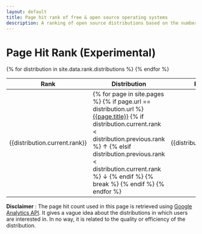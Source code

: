 ```yaml
--- 
layout: default
title: Page hit rank of free & open source operating systems
description: A ranking of open source distributions based on the number of page hits each distribution received in prevoius month. This ranking is powered by google analytics.
---
```

<div class="distribution">
    <h1>Page Hit Rank (Experimental)</h1>
    <div class="row">
        <div class="col-md-8 order-md-1">
            <table class="table table-sm">
                <thead>
                    <tr>
                        <th>Rank</th>
                        <th>Distribution</th>
                        <th>Page Views</th>
                    </tr>
                </thead>
                <tbody>
                    {% for distribution in site.data.rank.distributions %}
                    <tr>
                        <td>{{distribution.current.rank}}</td>
                        <td>
                            {% for page in site.pages %}
                                {% if page.url == distribution.url %}
                                    <a href="{{page.url}}">{{page.title}}</a>
                                    {% if distribution.current.rank < distribution.previous.rank %}
                                        <span title="Previous rank {{distribution.previous.rank}}" class="text-success"> &uarr;</span>
                                    {% elsif distribution.previous.rank < distribution.current.rank %}
                                        <span title="Previous rank {{distribution.previous.rank}}" class="text-danger"> &darr;</span>
                                    {% endif %}
                                    {% break %}
                                {% endif %}
                            {% endfor %}
                        </td>
                        <td>{{distribution.current.count}}</td>
                    </tr>
                    {% endfor %}
                </tbody>
            </table>
        </div>
        <div class="col-md-2 order-md-0"></div>
        <div class="col-md-2 order-md-2"></div>
    </div>
    <div class="alert alert-info">
        <strong>Disclaimer</strong> : The page hit count used in this page is retrieved using <a href="https://developers.google.com/analytics/">Google Analytics API</a>. It gives a vague idea about the distributions in which users are interested in. In no way, it is related to the quality or efficiency of the distribution. 
    </div>
</div>
